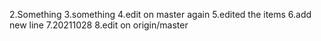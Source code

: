 2.Something
3.something
4.edit on master again
5.edited the items
6.add new line
7.20211028
8.edit on origin/master

